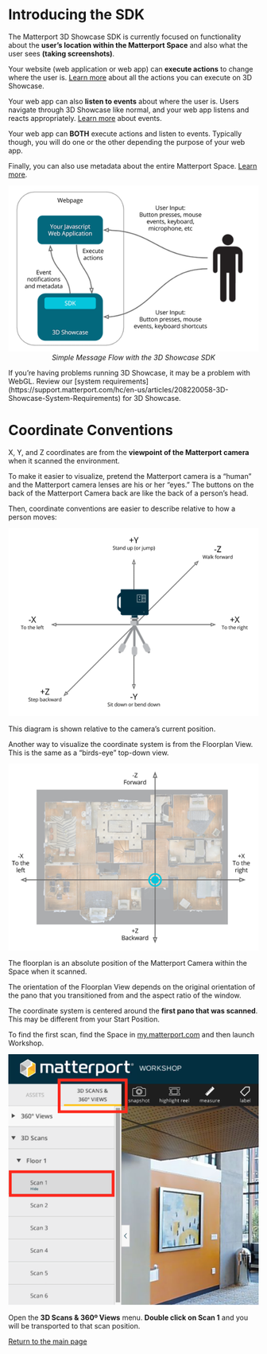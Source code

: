 # Introducing the SDK

The Matterport 3D Showcase SDK is currently focused on functionality about the **user’s location within the Matterport Space** and also what the user sees **(taking screenshots)**.

Your website (web application or web app) can **execute actions** to change where the user is. [Learn more](actions.md) about all the actions you can execute on 3D Showcase.

Your web app can also **listen to events** about where the user is. Users navigate through 3D Showcase like normal, and your web app listens and reacts appropriately. [Learn more](events.md) about events.

Your web app can **BOTH** execute actions and listen to events. Typically though, you will do one or the other depending the purpose of your web app.

Finally, you can also use metadata about the entire Matterport Space. [Learn more](metadata.md).

<p align="center">
  <img src="/images/message-flow.png"/><br/>
  <em>Simple Message Flow with the 3D Showcase SDK</em>
</p>

<div class="admonition note"> If you’re having problems running 3D Showcase, it may be a problem with WebGL. Review our [system requirements](https://support.matterport.com/hc/en-us/articles/208220058-3D-Showcase-System-Requirements) for 3D Showcase.</div>


# Coordinate Conventions

X, Y, and Z coordinates are from the **viewpoint of the Matterport camera** when it scanned the environment.

To make it easier to visualize, pretend the Matterport camera is a “human” and the Matterport camera lenses are his or her “eyes.” The buttons on the back of the Matterport Camera back are like the back of a person’s head.

Then, coordinate conventions are easier to describe relative to how a person moves:

<p align="center">
  <img src="/images/xyz-coordinate-system.png"/><br/>
</p>

This diagram is shown relative to the camera’s current position.

Another way to visualize the coordinate system is from the Floorplan View. This is the same as a “birds-eye” top-down view.

<p align="center">
  <img src="/images/top-down-coordinate-system.png"/><br/>
</p>

<div class="admonition note">The floorplan is an absolute position of the Matterport Camera within the Space when it scanned.

The orientation of the Floorplan View depends on the original orientation of the pano that you transitioned from and the aspect ratio of the window.</div>

The coordinate system is centered around the **first pano that was scanned**. This may be different from your Start Position.

To find the first scan, find the Space in [my.matterport.com](https://my.matterport.com) and then launch Workshop.

<p align="center">
  <img src="/images/first-scan-in-matterport-workshop.png"/><br/>
</p>

Open the **3D Scans & 360º Views** menu. **Double click on Scan 1** and you will be transported to that scan position.


[Return to the main page](index.md)
